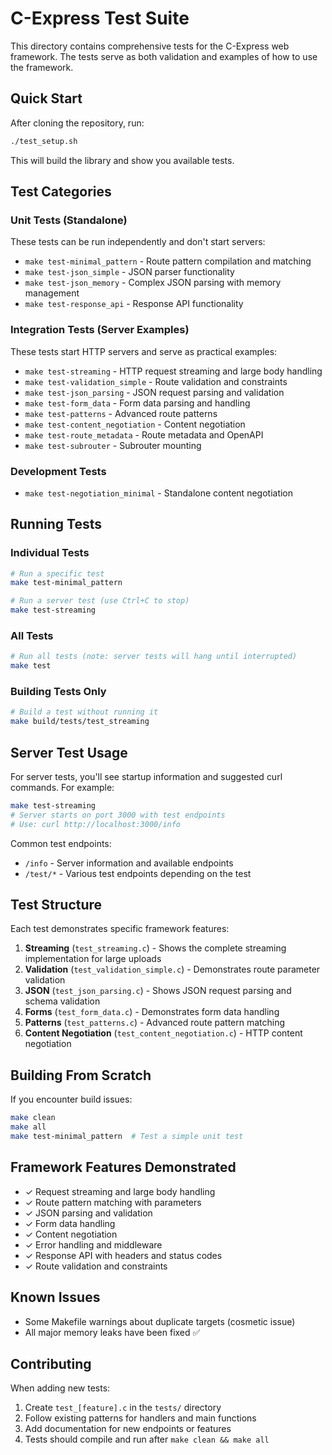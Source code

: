 # C-Express Test Suite

This directory contains comprehensive tests for the C-Express web framework. The tests serve as both validation and examples of how to use the framework.

## Quick Start

After cloning the repository, run:

```bash
./test_setup.sh
```

This will build the library and show you available tests.

## Test Categories

### Unit Tests (Standalone)
These tests can be run independently and don't start servers:

- `make test-minimal_pattern` - Route pattern compilation and matching
- `make test-json_simple` - JSON parser functionality 
- `make test-json_memory` - Complex JSON parsing with memory management
- `make test-response_api` - Response API functionality

### Integration Tests (Server Examples)
These tests start HTTP servers and serve as practical examples:

- `make test-streaming` - HTTP request streaming and large body handling
- `make test-validation_simple` - Route validation and constraints
- `make test-json_parsing` - JSON request parsing and validation
- `make test-form_data` - Form data parsing and handling
- `make test-patterns` - Advanced route patterns
- `make test-content_negotiation` - Content negotiation
- `make test-route_metadata` - Route metadata and OpenAPI
- `make test-subrouter` - Subrouter mounting

### Development Tests
- `make test-negotiation_minimal` - Standalone content negotiation

## Running Tests

### Individual Tests
```bash
# Run a specific test
make test-minimal_pattern

# Run a server test (use Ctrl+C to stop)
make test-streaming
```

### All Tests
```bash
# Run all tests (note: server tests will hang until interrupted)
make test
```

### Building Tests Only
```bash
# Build a test without running it
make build/tests/test_streaming
```

## Server Test Usage

For server tests, you'll see startup information and suggested curl commands. For example:

```bash
make test-streaming
# Server starts on port 3000 with test endpoints
# Use: curl http://localhost:3000/info
```

Common test endpoints:
- `/info` - Server information and available endpoints
- `/test/*` - Various test endpoints depending on the test

## Test Structure

Each test demonstrates specific framework features:

1. **Streaming** (`test_streaming.c`) - Shows the complete streaming implementation for large uploads
2. **Validation** (`test_validation_simple.c`) - Demonstrates route parameter validation
3. **JSON** (`test_json_parsing.c`) - Shows JSON request parsing and schema validation
4. **Forms** (`test_form_data.c`) - Demonstrates form data handling
5. **Patterns** (`test_patterns.c`) - Advanced route pattern matching
6. **Content Negotiation** (`test_content_negotiation.c`) - HTTP content negotiation

## Building From Scratch

If you encounter build issues:

```bash
make clean
make all
make test-minimal_pattern  # Test a simple unit test
```

## Framework Features Demonstrated

- ✓ Request streaming and large body handling
- ✓ Route pattern matching with parameters
- ✓ JSON parsing and validation
- ✓ Form data handling
- ✓ Content negotiation
- ✓ Error handling and middleware
- ✓ Response API with headers and status codes
- ✓ Route validation and constraints

## Known Issues

- Some Makefile warnings about duplicate targets (cosmetic issue)
- All major memory leaks have been fixed ✅

## Contributing

When adding new tests:
1. Create `test_[feature].c` in the `tests/` directory
2. Follow existing patterns for handlers and main functions
3. Add documentation for new endpoints or features
4. Tests should compile and run after `make clean && make all`
